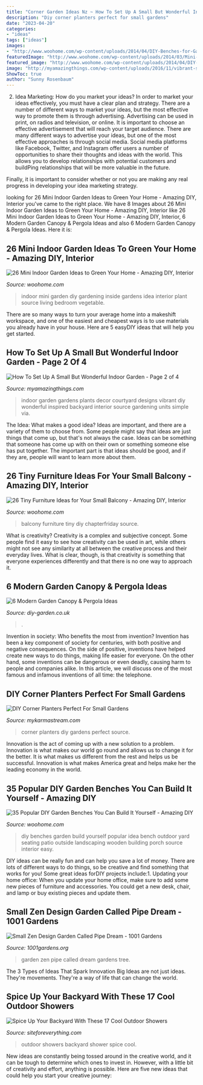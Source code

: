 ```yaml
---
title: "Corner Garden Ideas Nz ~ How To Set Up A Small But Wonderful Indoor Garden"
description: "Diy corner planters perfect for small gardens"
date: "2023-04-20"
categories:
- "ideas"
tags: ["ideas"]
images:
- "http://www.woohome.com/wp-content/uploads/2014/04/DIY-Benches-for-Garden-15.jpg"
featuredImage: "http://www.woohome.com/wp-content/uploads/2014/03/Mini-Indoor-Gardening-25.jpg"
featured_image: "http://www.woohome.com/wp-content/uploads/2014/04/DIY-Benches-for-Garden-15.jpg"
image: "http://myamazingthings.com/wp-content/uploads/2016/11/vibrant-small-indoor-gardens-4.gif"
ShowToc: true
author: "Sunny Rosenbaum"
---
```



2. Idea Marketing: How do you market your ideas?
In order to market your ideas effectively, you must have a clear plan and strategy. There are a number of different ways to market your ideas, but the most effective way to promote them is through advertising. Advertising can be used in print, on radios and television, or online. It is important to choose an effective advertisement that will reach your target audience.
There are many different ways to advertise your ideas, but one of the most effective approaches is through social media. Social media platforms like Facebook, Twitter, and Instagram offer users a number of opportunities to share their thoughts and ideas with the world. This allows you to develop relationships with potential customers and buildPing relationships that will be more valuable in the future.

Finally, it is important to consider whether or not you are making any real progress in developing your idea marketing strategy.

	

		
looking for 26 Mini Indoor Garden Ideas to Green Your Home - Amazing DIY, Interior you've came to the right place. We have 8 Images about 26 Mini Indoor Garden Ideas to Green Your Home - Amazing DIY, Interior like 26 Mini Indoor Garden Ideas to Green Your Home - Amazing DIY, Interior, 6 Modern Garden Canopy &amp; Pergola Ideas and also 6 Modern Garden Canopy &amp; Pergola Ideas. Here it is:
		
    
## 26 Mini Indoor Garden Ideas To Green Your Home - Amazing DIY, Interior

<img loading=lazy src="http://www.woohome.com/wp-content/uploads/2014/03/Mini-Indoor-Gardening-25.jpg" onerror="this.onerror=null;this.src='https://tse4.mm.bing.net/th?id=OIP.nZIcHyFdWDpxEEyhYzniHwHaPd&amp;pid=15.1';" alt="26 Mini Indoor Garden Ideas to Green Your Home - Amazing DIY, Interior">

_Source: woohome.com_

>indoor mini garden diy gardening inside gardens idea interior plant source living bedroom vegetable. 

	

There are so many ways to turn your average home into a makeshift workspace, and one of the easiest and cheapest ways is to use materials you already have in your house. Here are 5 easyDIY ideas that will help you get started.

    
## How To Set Up A Small But Wonderful Indoor Garden - Page 2 Of 4

<img loading=lazy src="http://myamazingthings.com/wp-content/uploads/2016/11/vibrant-small-indoor-gardens-4.gif" onerror="this.onerror=null;this.src='https://tse1.mm.bing.net/th?id=OIP.qG2Ze3hDN9vrxBdVcZx9CwHaFj&amp;pid=15.1';" alt="How To Set Up A Small But Wonderful Indoor Garden - Page 2 of 4">

_Source: myamazingthings.com_

>indoor garden gardens plants decor courtyard designs vibrant diy wonderful inspired backyard interior source gardening units simple via. 

	

The Idea: What makes a good idea?
Ideas are important, and there are a variety of them to choose from. Some people might say that ideas are just things that come up, but that's not always the case. Ideas can be something that someone has come up with on their own or something someone else has put together. The important part is that ideas should be good, and if they are, people will want to learn more about them.

    
## 26 Tiny Furniture Ideas For Your Small Balcony - Amazing DIY, Interior

<img loading=lazy src="https://www.woohome.com/wp-content/uploads/2016/01/tiny-balcony-furniture-4-2.jpg" onerror="this.onerror=null;this.src='https://tse2.mm.bing.net/th?id=OIP.BCTUa_-MSez0y-1KhGGlOQHaL0&amp;pid=15.1';" alt="26 Tiny Furniture Ideas for Your Small Balcony - Amazing DIY, Interior">

_Source: woohome.com_

>balcony furniture tiny diy chapterfriday source. 

	

What is creativity?
Creativity is a complex and subjective concept. Some people find it easy to see how creativity can be used in art, while others might not see any similarity at all between the creative process and their everyday lives. What is clear, though, is that creativity is something that everyone experiences differently and that there is no one way to approach it.

    
## 6 Modern Garden Canopy &amp; Pergola Ideas

<img loading=lazy src="http://diy-garden.co.uk/wp-content/uploads/2019/10/pergola-ideas-6.jpg" onerror="this.onerror=null;this.src='https://tse3.mm.bing.net/th?id=OIP.ThVTXwiIm9zfDP6f0iOY8gHaLH&amp;pid=15.1';" alt="6 Modern Garden Canopy &amp; Pergola Ideas">

_Source: diy-garden.co.uk_

>. 

	

Invention in society: Who benefits the most from invention?
Invention has been a key component of society for centuries, with both positive and negative consequences. On the side of positive, inventions have helped create new ways to do things, making life easier for everyone. On the other hand, some inventions can be dangerous or even deadly, causing harm to people and companies alike. In this article, we will discuss one of the most famous and infamous inventions of all time: the telephone.

    
## DIY Corner Planters Perfect For Small Gardens

<img loading=lazy src="http://mykarmastream.com/wp-content/uploads/2017/05/corner-planters-13.jpg" onerror="this.onerror=null;this.src='https://tse1.mm.bing.net/th?id=OIP.4evYLIHL04hsDy4SbiPbtgHaLH&amp;pid=15.1';" alt="DIY Corner Planters Perfect For Small Gardens">

_Source: mykarmastream.com_

>corner planters diy gardens perfect source. 

	

Innovation is the act of coming up with a new solution to a problem. Innovation is what makes our world go round and allows us to change it for the better. It is what makes us different from the rest and helps us be successful. Innovation is what makes America great and helps make her the leading economy in the world.

    
## 35 Popular DIY Garden Benches You Can Build It Yourself - Amazing DIY

<img loading=lazy src="http://www.woohome.com/wp-content/uploads/2014/04/DIY-Benches-for-Garden-15.jpg" onerror="this.onerror=null;this.src='https://tse3.mm.bing.net/th?id=OIP.OzKFjpHHnqEKOTNBDSonGQHaKH&amp;pid=15.1';" alt="35 Popular DIY Garden Benches You Can Build It Yourself - Amazing DIY">

_Source: woohome.com_

>diy benches garden build yourself popular idea bench outdoor yard seating patio outside landscaping wooden building porch source interior easy. 

	

DIY ideas can be really fun and can help you save a lot of money. There are lots of different ways to do things, so be creative and find something that works for you! Some great ideas forDIY projects include:1. Updating your home office: When you update your home office, make sure to add some new pieces of furniture and accessories. You could get a new desk, chair, and lamp or buy existing pieces and update them.
    
## Small Zen Design Garden Called Pipe Dream - 1001 Gardens

<img loading=lazy src="https://www.1001gardens.org/wp-content/uploads/2016/07/1001gardens.org-small-zen-design-garden-called-pipe-dream6-728x1091.jpg" onerror="this.onerror=null;this.src='https://tse2.mm.bing.net/th?id=OIP.0QhJ8USdfIKUwxCMPifU8QHaLG&amp;pid=15.1';" alt="Small Zen Design Garden Called Pipe Dream - 1001 Gardens">

_Source: 1001gardens.org_

>garden zen pipe called dream gardens tree. 

	

The 3 Types of Ideas That Spark Innovation
Big Ideas are not just ideas. They're movements. They're a way of life that can change the world.

    
## Spice Up Your Backyard With These 17 Cool Outdoor Showers

<img loading=lazy src="http://siteforeverything.com/wp-content/uploads/2016/04/Outdoor-Shower-4.jpg" onerror="this.onerror=null;this.src='https://tse2.mm.bing.net/th?id=OIP.LsUjfe9jNjIW5-Lsl3LplAHaKM&amp;pid=15.1';" alt="Spice Up Your Backyard With These 17 Cool Outdoor Showers">

_Source: siteforeverything.com_

>outdoor showers backyard shower spice cool. 

	

New ideas are constantly being tossed around in the creative world, and it can be tough to determine which ones to invest in. However, with a little bit of creativity and effort, anything is possible. Here are five new ideas that could help you start your creative journey:  

